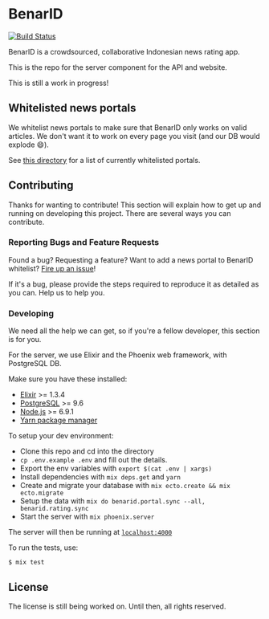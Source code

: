 # BenarID

[![Build Status](https://travis-ci.org/BenarID/benarid-server.svg?branch=master)](https://travis-ci.org/BenarID/benarid-server)

BenarID is a crowdsourced, collaborative Indonesian news rating app.

This is the repo for the server component for the API and website.

This is still a work in progress!

## Whitelisted news portals

We whitelist news portals to make sure that BenarID only works on valid articles. We don't want it to work on every page you visit (and our DB would explode :smile:).

See [this directory](./priv/portals) for a list of currently whitelisted portals.

## Contributing

Thanks for wanting to contribute! This section will explain how to get up and running on developing this project. There are several ways you can contribute.

### Reporting Bugs and Feature Requests

Found a bug? Requesting a feature? Want to add a news portal to BenarID whitelist? [Fire up an issue](https://github.com/BenarID/benarid-server/issues/new)!

If it's a bug, please provide the steps required to reproduce it as detailed as you can. Help us to help you.

### Developing

We need all the help we can get, so if you're a fellow developer, this section is for you.

For the server, we use Elixir and the Phoenix web framework, with PostgreSQL DB.

Make sure you have these installed:

  * [Elixir](http://elixir-lang.org/install.html) >= 1.3.4
  * [PostgreSQL](https://www.postgresql.org/download/) >= 9.6
  * [Node.js](https://nodejs.org/en/) >= 6.9.1
  * [Yarn package manager](https://yarnpkg.com/en/docs/install)

To setup your dev environment:

  * Clone this repo and cd into the directory
  * `cp .env.example .env` and fill out the details.
  * Export the env variables with `export $(cat .env | xargs)`
  * Install dependencies with `mix deps.get` and `yarn`
  * Create and migrate your database with `mix ecto.create && mix ecto.migrate`
  * Setup the data with `mix do benarid.portal.sync --all, benarid.rating.sync`
  * Start the server with `mix phoenix.server`

The server will then be running at [`localhost:4000`](http://localhost:4000)

To run the tests, use:

```
$ mix test
```

## License

The license is still being worked on. Until then, all rights reserved.
